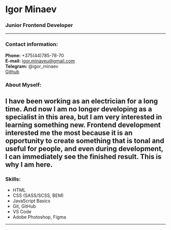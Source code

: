# Igor Minaev
### Junior Frontend Developer

---

### Contact information:

**Phone:** +375(44)785-78-70<br>
**E-mail:** igor.minayeu@gmail.com<br>
**Telegram:** @igor_minaev<br>
[Github](https://github.com/igor-minaev)<br>
### About Myself:

I have been working as an electrician for a long time. And now I am no longer developing as a specialist in this area, but I am very interested in learning something new. Frontend development interested me the most because it is an opportunity to create something that is tonal and useful for people, and even during development, I can immediately see the finished result. This is why I am here.
---
### Skills:

- HTML
- CSS (SASS/SCSS, BEM)
- JavaScript Basics
- Git, GitHub
- VS Code
- Adobe Photoshop, Figma

---